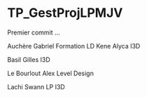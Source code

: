 # TP_GestProjLPMJV
Premier commit ...

Auchère Gabriel Formation LD
Kene Alyca I3D

Basil Gilles I3D

Le Bourlout Alex Level Design

Lachi Swann LP I3D

